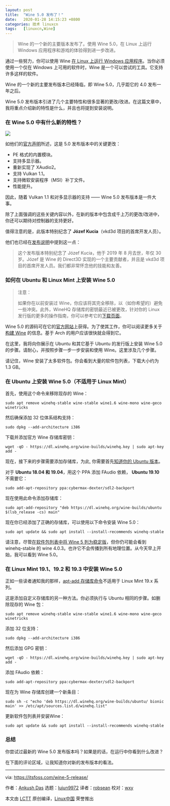 ```yaml
---
layout: post
title:	"Wine 5.0 发布了！"
date:	2020-01-28 14:15:23 +0800 
categories:	技术 linuxcn 
tags:	[linuxcn,Wine]
---
```




> 
> Wine 的一个新的主要版本发布了。使用 Wine 5.0，在 Linux 上运行 Windows 应用程序和游戏的体验得到进一步改进。
> 
> 
> 


通过一些努力，你可以使用 Wine [在 Linux 上运行 Windows 应用程序](https://itsfoss.com/use-windows-applications-linux/)。当你必须使用一个仅在 Windows 上可用的软件时，Wine 是一个可以尝试的工具。它支持许多这样的软件。


Wine 的一个新的主要发布版本已经降临，即 Wine 5.0，几乎距它的 4.0 发布一年之后。


Wine 5.0 发布版本引进了几个主要特性和很多显著的更改/改进。在这篇文章中，我将重点介绍新的特性是什么，并且也将提到安装说明。


### 在 Wine 5.0 中有什么新的特性？


![](/Asserts/Images//attachment/album/202001/28/141525o4o2yutu4tbuofut.png)


如他们的[官方声明](https://www.winehq.org/news/2020012101)所述，这是 5.0 发布版本中的关键更改：


* PE 格式的内置模块。
* 支持多显示器。
* 重新实现了 XAudio2。
* 支持 Vulkan 1.1。
* 支持微软安装程序（MSI）补丁文件。
* 性能提升。


因此，随着 Vulkan 1.1 和对多显示器的支持 —— Wine 5.0 发布版本是一件大事。


除了上面强调的这些关键内容以外，在新的版本中包含成千上万的更改/改进中，你还可以期待对控制器的支持更好。


值得注意的是，此版本特别纪念了 **Józef Kucia**（vkd3d 项目的首席开发人员）。


他们也已经在[发布说明](https://www.winehq.org/announce/5.0)中提到这一点：



> 
> 这个发布版本特别纪念了 Józef Kucia，他于 2019 年 8 月去世，年仅 30 岁。Józef 是 Wine 的 Direct3D 实现的一个主要贡献者，并且是 vkd3d 项目的首席开发人员。我们都非常怀念他的技能和友善。
> 
> 
> 


### 如何在 Ubuntu 和 Linux Mint 上安装 Wine 5.0



> 
> 注意：
> 
> 
> 如果你在以前安装过 Wine，你应该将其完全移除，以（如你希望的）避免一些冲突。此外，WineHQ 存储库的密钥最近已被更改，针对你的 Linux 发行版的更多的操作指南，你可以参考它的[下载页面](https://wiki.winehq.org/Download)。
> 
> 
> 


Wine 5.0 的源码可在它的[官方网站](https://www.winehq.org/news/2020012101)上获得。为了使其工作，你可以阅读更多关于[构建 Wine](https://wiki.winehq.org/Building_Wine) 的信息。基于 Arch 的用户应该很快就会得到它。


在这里，我将向你展示在 Ubuntu 和其它基于 Ubuntu 的发行版上安装 Wine 5.0 的步骤。请耐心，并按照步骤一步一步安装和使用 Wine。这里涉及几个步骤。


请记住，Wine 安装了太多软件包。你会看到大量的软件包列表，下载大小约为 1.3 GB。


### 在 Ubuntu 上安装 Wine 5.0（不适用于 Linux Mint）


首先，使用这个命令来移除现存的 Wine：



```
sudo apt remove winehq-stable wine-stable wine1.6 wine-mono wine-geco winetricks
```

然后确保添加 32 位体系结构支持：



```
sudo dpkg --add-architecture i386
```

下载并添加官方 Wine 存储库密钥：



```
wget -qO - https://dl.winehq.org/wine-builds/winehq.key | sudo apt-key add -
```

现在，接下来的步骤需要添加存储库，为此, 你需要首先[知道你的 Ubuntu 版本](https://itsfoss.com/how-to-know-ubuntu-unity-version/)。


对于 **Ubuntu 18.04 和 19.04**，用这个 PPA 添加 FAudio 依赖， **Ubuntu 19.10** 不需要它：



```
sudo add-apt-repository ppa:cybermax-dexter/sdl2-backport
```

现在使用此命令添加存储库：



```
sudo apt-add-repository "deb https://dl.winehq.org/wine-builds/ubuntu $(lsb_release -cs) main"
```

现在你已经添加了正确的存储库，可以使用以下命令安装 Wine 5.0：



```
sudo apt update && sudo apt install --install-recommends winehq-stable
```

请注意，尽管[在软件包列表中将 Wine 5 列为稳定版](https://dl.winehq.org/wine-builds/ubuntu/dists/bionic/main/binary-amd64/)，但你仍可能会看到 winehq-stable 的 wine 4.0.3。也许它不会传播到所有地理位置。从今天早上开始，我可以看到 Wine 5.0。


### 在 Linux Mint 19.1、19.2 和 19.3 中安装 Wine 5.0


正如一些读者通知我的那样，[apt-add 存储库命令](https://itsfoss.com/add-apt-repository-command-not-found/)不适用于 Linux Mint 19.x 系列。


这是添加自定义存储库的另一种方法。你必须执行与 Ubuntu 相同的步骤。如删除现存的 Wine 包：



```
sudo apt remove winehq-stable wine-stable wine1.6 wine-mono wine-geco winetricks
```

添加 32 位支持：



```
sudo dpkg --add-architecture i386
```

然后添加 GPG 密钥：



```
wget -qO - https://dl.winehq.org/wine-builds/winehq.key | sudo apt-key add -
```

添加 FAudio 依赖：



```
sudo add-apt-repository ppa:cybermax-dexter/sdl2-backport
```

现在为 Wine 存储库创建一个新条目：



```
sudo sh -c "echo 'deb https://dl.winehq.org/wine-builds/ubuntu/ bionic main' >> /etc/apt/sources.list.d/winehq.list"
```

更新软件包列表并安装Wine：



```
sudo apt update && sudo apt install --install-recommends winehq-stable
```

### 总结


你尝试过最新的 Wine 5.0 发布版本吗？如果是的话，在运行中你看到什么改进？


在下面的评论区域，让我知道你对新的发布版本的看法。




---


via: <https://itsfoss.com/wine-5-release/>


作者：[Ankush Das](https://itsfoss.com/author/ankush/) 选题：[lujun9972](https://github.com/lujun9972) 译者：[robsean](https://github.com/robsean) 校对：[wxy](https://github.com/wxy)


本文由 [LCTT](https://github.com/LCTT/TranslateProject) 原创编译，[Linux中国](https://linux.cn/) 荣誉推出
